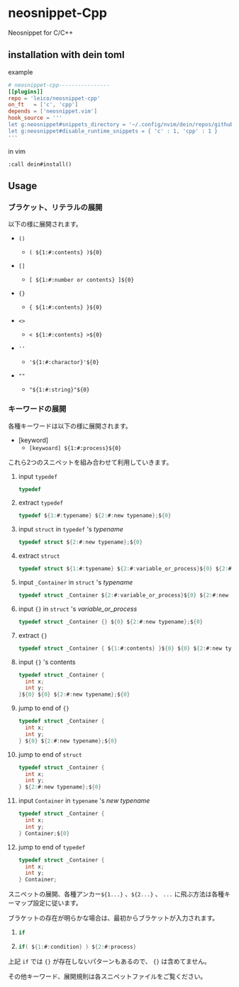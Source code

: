 # neosnippet-Cpp
Neosnippet for C/C++

## installation with dein toml

example

```toml
# neosnippet-cpp----------------
[[plugins]]
repo = 'leico/neosnippet-cpp'
on_ft   = ['c', 'cpp']
depends = ['neosnippet.vim']
hook_source = '''
let g:neosnippet#snippets_directory = '~/.config/nvim/dein/repos/github.com/leico/neosnippet-cpp/snippets'
let g:neosnippet#disable_runtime_snippets = { 'c' : 1, 'cpp' : 1 }
'''
```

in vim

```vim
:call dein#install()
```

## Usage

### ブラケット、リテラルの展開

以下の様に展開されます。

* `()`
    * `( ${1:#:contents} )${0}`


* `[]`
    * `[ ${1:#:number or contents} ]${0}`



* `{}`
    * `{ ${1:#:contents} }${0}`



* `<>`
    * `< ${1:#:contents} >${0}`



* `''`
    * `'${1:#:charactor}'${0}`



* `""`
    * `"${1:#:string}"${0}`



### キーワードの展開

各種キーワードは以下の様に展開されます。

* [keyword]
    * `[keywoard] ${1:#:process}${0}`


これら2つのスニペットを組み合わせて利用していきます。

1.  input `typedef`

    ```c
    typedef
    ```

2.  extract `typedef`

    ```c
    typedef ${1:#:typename} ${2:#:new typename};${0}
    ```

3.  input `struct` in `typedef` 's _typename_

    ```c
    typedef struct ${2:#:new typename};${0}
    ```

4.  extract `struct`
    
    ```c
    typedef struct ${1:#:typename} ${2:#:variable_or_process}${0} ${2:#:new typename};${0}
    ```

5.  input `_Container` in `struct` 's _typename_

    ```c
    typedef struct _Container ${2:#:variable_or_process}${0} ${2:#:new typename};${0}
    ```

6.  input `{}` in `struct` 's _variable\_or\_process_
     
    ```c
    typedef struct _Container {} ${0} ${2:#:new typename};${0}
    ```

7.  extract `{}`

    ```c
    typedef struct _Container { ${1:#:contents} }${0} ${0} ${2:#:new typename};${0}
    ```

8.  input `{}` 's contents

    ```c
    typedef struct _Container { 
      int x;
      int y;
    }${0} ${0} ${2:#:new typename};${0}
    ```

9.  jump to end of `{}`

    ```c
    typedef struct _Container { 
      int x;
      int y;
    } ${0} ${2:#:new typename};${0}
    ```

10. jump to end of `struct`

    ```c
    typedef struct _Container { 
      int x;
      int y;
    } ${2:#:new typename};${0}
    ```

11. input `Container` in `typename` 's _new typename_ 

    ```c
    typedef struct _Container { 
      int x;
      int y;
    } Container;${0}
    ```

12. jump to end of `typedef`
    
    ```c
    typedef struct _Container { 
      int x;
      int y;
    } Container;
    ```

スニペットの展開、各種アンカー`${1...}` 、`${2...}` 、 `...` に飛ぶ方法は各種キーマップ設定に従います。

ブラケットの存在が明らかな場合は、最初からブラケットが入力されます。

1.  ```c
    if
    ```
2.  ```c
    if( ${1:#:condition} ) ${2:#:process}
    ```

上記 `if` では `{}` が存在しないパターンもあるので、 `{}` は含めてません。

その他キーワード、展開規則は各スニペットファイルをご覧ください。

